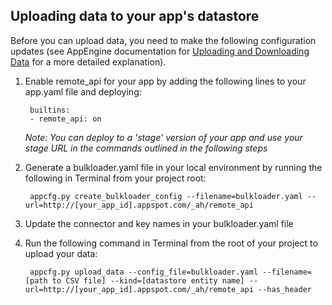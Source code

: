 Uploading data to your app's datastore
--------------------------------------

Before you can upload data, you need to make the following configuration updates (see AppEngine documentation for [Uploading and Downloading Data](https://developers.google.com/appengine/docs/python/tools/uploadingdata) for a more detailed explanation).

1. Enable remote_api for your app by adding the following lines to your app.yaml file and deploying:

        builtins:
        - remote_api: on

    _Note: You can deploy to a 'stage' version of your app and use your stage URL in the commands outlined in the following steps_

2. Generate a bulkloader.yaml file in your local environment by running the following in Terminal from your project root:

        appcfg.py create_bulkloader_config --filename=bulkloader.yaml --url=http://[your_app_id].appspot.com/_ah/remote_api

3. Update the connector and key names in your bulkloader.yaml file

4. Run the following command in Terminal from the root of your project to upload your data:

        appcfg.py upload_data --config_file=bulkloader.yaml --filename=[path to CSV file] --kind=[datastore entity name] --url=http://[your_app_id].appspot.com/_ah/remote_api --has_header